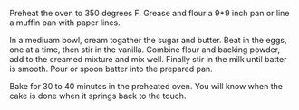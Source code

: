 Preheat the oven to 350 degrees F. Grease and flour a 9*9 inch pan or line a muffin pan with paper lines.

In a mediuam bowl, cream togather the sugar and butter. Beat in the eggs, one at a time, then stir in the vanilla. Combine flour and backing powder, add to the creamed mixture and mix well. Finally stir in the milk until batter is smooth. Pour or spoon batter into the prepared pan.

Bake for 30 to 40 minutes in the preheated oven. You will know when the cake is done when it springs back to the touch.